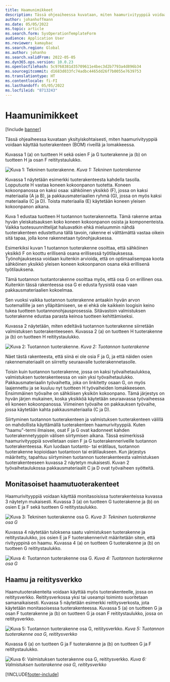 ```yaml
---
title: Haamunimikkeet
description: Tässä ohjeaiheessa kuvataan, miten haamurivityyppiä voidaan käyttää tuoterakenteen riveillä ja Dynamics 365 Supply Chain Managementin kaavassa.
author: johanhoffmann
ms.date: 05/05/2022
ms.topic: article
ms.search.form: SysOperationTemplateForm
audience: Application User
ms.reviewer: kamaybac
ms.search.region: Global
ms.author: johanho
ms.search.validFrom: 2022-05-05
ms.dyn365.ops.version: 10.0.23
ms.openlocfilehash: 5c9768381d35709611e4bec3d2b7793a4d896b34
ms.sourcegitcommit: d1683d033fc74adbc4465dd26f7b0055e7639753
ms.translationtype: HT
ms.contentlocale: fi-FI
ms.lasthandoff: 05/05/2022
ms.locfileid: "8713243"
---
```

# <a name="phantom-items"></a>Haamunimikkeet

[!include [banner](../includes/banner.md)]

Tässä ohjeaiheessa kuvataan yksityiskohtaisesti, miten haamurivityyppiä voidaan käyttää tuoterakenteen (BOM) riveillä ja lomakkeessa.

Kuvassa 1 (a) on tuotteen H sekä osien F ja G tuoterakenne ja (b) on tuotteen H ja osan F reititystaulukko.

![Kuva 1: Tekninen tuoterakenne.](media/product-H-part-F.png)
*Kuva 1: Tekninen tuoterakenne*

Kuvassa 1 näytetään esimerkki tuoterakenteesta kahdella tasolla. Lopputuote H vastaa koneen kokoonpanon tuotetta. Koneen kokoonpanossa on kaksi osaa: sähköinen yksikkö (F), jossa on kaksi materiaalia (A ja B), ja pakkausmateriaalien ryhmä (G), jossa on myös kaksi materiaalia (C ja D). Toista materiaalia (E) käytetään koneen yleisen kokoonpanon aikana.

Kuva 1 edustaa tuotteen H tuotannon tuoterakennetta. Tämä rakenne antaa hyvän yleiskatsauksen koko koneen kokoonpanon osista ja komponenteista. Vaikka tuotesuunnittelijat haluavatkin ehkä mieluummin nähdä tuoterakenteen edustettuna tällä tavoin, rakenne ei välttämättä vastaa oikein sitä tapaa, jolla kone rakennetaan työnohjauksessa.

Esimerkiksi kuvan 1 tuotannon tuoterakenne osoittaa, että sähköinen yksikkö F on koottu erillisenä osana erillisessä työtilauksessa. Työnohjauksessa voidaan kuitenkin arvioida, että on optimaalisempaa koota sähköinen yksikkö yleisen koneen kokoonpanon osana eikä erillisenä työtilauksena.

Tämä tuotannon tuotantorakenne osoittaa myös, että osa G on erillinen osa. Kuitenkin tässä rakenteessa osa G ei edusta fyysistä osaa vaan pakkausmateriaalien kokoelmaa.

Sen vuoksi vaikka tuotannon tuoterakenne antaakin hyvän arvon tuotemallille ja sen ylläpitämiseen, se ei ehkä ole kaikkein loogisin keino tukea tuotteen tuotannonohjausprosessia. Sitävastoin valmistuksen tuoterakenne edustaa parasta keinoa tuotteen kehittämiseksi.

Kuvassa 2 näytetään, miten edeltävä tuotannon tuoterakenne siirretään valmistuksen tuoterakenteeseen. Kuvassa 2 (a) on tuotteen H tuoterakenne ja (b) on tuotteen H reititystaulukko.

![Kuva 2: Tuotannon tuoterakenne.](media/product-H-part-B.png)
*Kuva 2: Tuotannon tuoterakenne*

Näet tästä rakenteesta, että siinä ei ole osia F ja G, ja että näiden osien rakennemateriaalit on siirretty seuraavalle tuoterakennetasolle.

Toisin kuin tuotannon tuoterakenne, jossa on kaksi työvaihetaulukkoa, valmistuksen tuoterakenteessa on vain yksi työvaihetaulukko. Pakkausmateriaalin työvaihetta, joka on linkitetty osaan G, on myös laajennettu ja se kuuluu nyt tuotteen H työvaiheiden lomakkeeseen. Ensimmäinen työvaihe on sähköisen yksikön kokoonpano. Tämä järjestys on hyvän järjen mukainen, koska yksikköä käytetään seuraavassa työvaiheessa eli koneen kokoonpanossa. Viimeinen työvaihe on pakkauksen työvaihe, jossa käytetään kahta pakkausmateriaalia (C ja D).

Siirtyminen tuotannon tuoterakenteen ja valmistuksen tuoterakenteen välillä on mahdollista käyttämällä tuoterakenteen haamurivityyppiä. Kuten "haamu"-termi ilmaisee, osat F ja G ovat kadonneet kahden tuoterakennetyyppin välisen siirtymisen aikana. Tässä esimerkissä haamurivityyppiä sovelletaan osien F ja G tuoterakenneriveille tuotannon tuoterakenteessa. Kun luodaan tuotanto- tai erätilaus, tuotannon tuoterakenne kopioidaan tuotantoon tai erätilaukseen. Kun järjestys määritetty, tapahtuu siirtyminen tuotannon tuoterakenteesta valmistuksen tuoterakenteeseen kuvassa 2 näytetyn mukaisesti. Kuvan 2 työvaihetaulukossa pakkausmateriaalit C ja D ovat työvaiheen syötteitä.

## <a name="multilevel-phantom-bom-structures"></a>Monitasoiset haamutuoterakenteet

Haamurivityyppiä voidaan käyttää monitasoisissa tuoterakenteissa kuvassa 3 näytetyn mukaisesti. Kuvassa 3 (a) on tuotteen G tuoterakenne ja (b) on osien E ja F sekä tuotteen G reititystaulukko.

![Kuva 3: Tekninen tuoterakenne osa G.](media/product-G.png)
*Kuva 3: Tekninen tuoterakenne osa G*

Kuvassa 4 näytetään tuloksena saatu valmistuksen tuoterakenne ja reititystaulukko, jos osien E ja F tuoterakennerivit määritetään siten, että rivityyppinä on haamu. Kuvassa 4 (a) on tuotteen G tuoterakenne ja (b) on tuotteen G reititystaulukko.

![Kuva 4: Tuotannon tuoterakenne osa G.](media/product-G-route-sheet-G.png)
*Kuva 4: Tuotannon tuoterakenne osa G*

## <a name="phantom-and-route-network"></a>Haamu ja reititysverkko

Haamutuoterakenteita voidaan käyttää myös tuoterakenteelle, jossa on reititysverkko. Reititysverkossa yksi tai useampi toiminto suoritetaan samanaikaisesti. Kuvassa 5 näytetään esimerkki reititysverkosta, jota käytetään monitasoisessa tuoterakenteessa. Kuvassa 5 (a) on tuotteen G ja osan F tuoterakenne ja (b) on tuotteen G ja osan F reititystaulukko, jossa on reititysverkko.

![Kuva 5: Tuotannon tuoterakenne osa G, reititysverkko.](media/product-G-part-F.png)
*Kuva 5: Tuotannon tuoterakenne osa G, reititysverkko*

Kuvassa 6 (a) on tuotteen G ja F tuoterakenne ja (b) on tuotteen G ja F reititystaulukko.

![Kuva 6: Valmistuksen tuoterakenne osa G, reititysverkko.](media/product-G-part-F-with-route-sheet.png)
*Kuva 6: Valmistuksen tuoterakenne osa G, reititysverkko*


[!INCLUDE[footer-include](../../includes/footer-banner.md)]